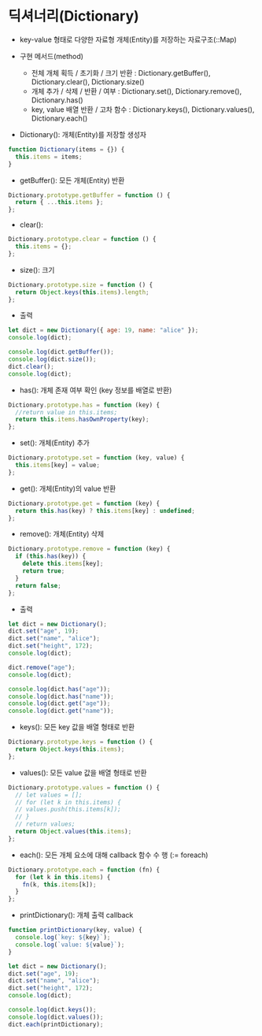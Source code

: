 # 딕셔너리(Dictionary)

- key-value 형태로 다양한 자료형 개체(Entity)를 저장하는 자료구조(::Map)
- 구현 메서드(method)
    - 전체 개체 획득 / 초기화 / 크기 반환 : Dictionary.getBuffer(), Dictionary.clear(), Dictionary.size()
    - 개체 추가 / 삭제 / 반환 / 여부 : Dictionary.set(), Dictionary.remove(), Dictionary.has()
    - key, value 배열 반환 / 고차 함수 : Dictionary.keys(), Dictionary.values(), Dictionary.each()
    
- Dictionary(): 개체(Entity)를 저장할 생성자

```jsx
function Dictionary(items = {}) {
  this.items = items;
}
```

- getBuffer(): 모든 개체(Entity) 반환

```jsx
Dictionary.prototype.getBuffer = function () {
  return { ...this.items };
};
```

- clear():

```jsx
Dictionary.prototype.clear = function () {
  this.items = {};
};
```

- size(): 크기

```jsx
Dictionary.prototype.size = function () {
  return Object.keys(this.items).length;
};
```

- 출력

```jsx
let dict = new Dictionary({ age: 19, name: "alice" });
console.log(dict);

console.log(dict.getBuffer());
console.log(dict.size());
dict.clear();
console.log(dict);
```

- has(): 개체 존재 여부 확인 (key 정보를 배열로 반환)

```jsx
Dictionary.prototype.has = function (key) {
  //return value in this.items;
  return this.items.hasOwnProperty(key);
};
```

- set(): 개체(Entity) 추가

```jsx
Dictionary.prototype.set = function (key, value) {
  this.items[key] = value;
};
```

- get(): 개체(Entity)의 value 반환

```jsx
Dictionary.prototype.get = function (key) {
  return this.has(key) ? this.items[key] : undefined;
};
```

- remove(): 개체(Entity) 삭제

```jsx
Dictionary.prototype.remove = function (key) {
  if (this.has(key)) {
    delete this.items[key];
    return true;
  }
  return false;
};
```

- 출력

```jsx
let dict = new Dictionary();
dict.set("age", 19);
dict.set("name", "alice");
dict.set("height", 172);
console.log(dict);

dict.remove("age");
console.log(dict);

console.log(dict.has("age"));
console.log(dict.has("name"));
console.log(dict.get("age"));
console.log(dict.get("name"));
```

- keys(): 모든 key 값을 배열 형태로 반환

```jsx
Dictionary.prototype.keys = function () {
  return Object.keys(this.items);
};
```

- values(): 모든 value 값을 배열 형태로 반환

```jsx
Dictionary.prototype.values = function () {
  // let values = [];
  // for (let k in this.items) {
  // values.push(this.items[k]);
  // }
  // return values;
  return Object.values(this.items);
};
```

- each(): 모든 개체 요소에 대해 callback 함수 수 행 (:= foreach)

```jsx
Dictionary.prototype.each = function (fn) {
  for (let k in this.items) {
    fn(k, this.items[k]);
  }
};
```

- printDictionary(): 개체 출력 callback

```jsx
function printDictionary(key, value) {
  console.log(`key: ${key}`);
  console.log(`value: ${value}`);
}

let dict = new Dictionary();
dict.set("age", 19);
dict.set("name", "alice");
dict.set("height", 172);
console.log(dict);

console.log(dict.keys());
console.log(dict.values());
dict.each(printDictionary);
```
